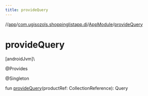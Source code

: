 ```yaml
---
title: provideQuery
---
```

//[app](../../../index.html)/[com.ugisozols.shoppinglistapp.di](../index.html)/[AppModule](index.html)/[provideQuery](provide-query.html)



# provideQuery



[androidJvm]\




@Provides



@Singleton



fun [provideQuery](provide-query.html)(productRef: CollectionReference): Query




